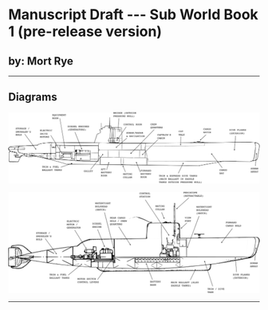 
[//]: # (one_title-and-diagrams.md)


# Manuscript Draft --- Sub World Book 1 (pre-release version)
## by: Mort Rye  

--------------------------------------------------------------------------------

## Diagrams

![Prospect diagram](./sub-diagrams/Prospect/Prospect-interior-diagram.png)

![Gnat diagram](./sub-diagrams/Gnat/Gnat-interior-diagram.png)

--------------------------------------------------------------------------------



